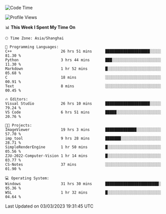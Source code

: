 <!--START_SECTION:waka-->
![Code Time](http://img.shields.io/badge/Code%20Time-727%20hrs%2030%20mins-blue)

![Profile Views](http://img.shields.io/badge/Profile%20Views-4-blue)

📊 **This Week I Spent My Time On** 

```text
🕑︎ Time Zone: Asia/Shanghai

💬 Programming Languages: 
C++                      26 hrs 51 mins      ████████████████████░░░░░   81.30 % 
Python                   3 hrs 44 mins       ███░░░░░░░░░░░░░░░░░░░░░░   11.30 % 
Markdown                 1 hr 52 mins        █░░░░░░░░░░░░░░░░░░░░░░░░   05.68 % 
C                        18 mins             ░░░░░░░░░░░░░░░░░░░░░░░░░   00.91 % 
Text                     8 mins              ░░░░░░░░░░░░░░░░░░░░░░░░░   00.45 % 

🔥 Editors: 
Visual Studio            26 hrs 10 mins      ████████████████████░░░░░   79.24 % 
VS Code                  6 hrs 51 mins       █████░░░░░░░░░░░░░░░░░░░░   20.76 % 

🐱‍💻 Projects: 
ImageViewer              19 hrs 3 mins       ██████████████░░░░░░░░░░░   57.70 % 
imp_tool                 9 hrs 28 mins       ███████░░░░░░░░░░░░░░░░░░   28.71 % 
SimpleRenderEngine       1 hr 50 mins        █░░░░░░░░░░░░░░░░░░░░░░░░   05.56 % 
ZJU-2022-Computer-Vision 1 hr 14 mins        █░░░░░░░░░░░░░░░░░░░░░░░░   03.77 % 
CS-Notes                 37 mins             ░░░░░░░░░░░░░░░░░░░░░░░░░   01.90 % 

💻 Operating System: 
Windows                  31 hrs 30 mins      ████████████████████████░   95.36 % 
WSL                      1 hr 32 mins        █░░░░░░░░░░░░░░░░░░░░░░░░   04.64 % 
```


 Last Updated on 03/03/2023 19:31:45 UTC
<!--END_SECTION:waka-->